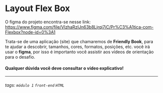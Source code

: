 # Layout Flex Box

O figma do projeto encontra-se nesse link:
https://www.figma.com/file/VlzhaRzIJn63b8Ljrqi7iC/Pr%C3%A1tica-com-Flexbox?node-id=0%3A1


Trata-se de uma aplicação (site) que chamaremos de **Friendly Book**, para te ajudar a descobrir, tamanhos, cores, formatos, posições, etc. você irá usar o **figma**, por isso é importanto você assistir aos vídeos de orientação para o desafio.


#### Qualquer dúvida você deve consultar o vídeo explicativo!

---


###### tags: `módulo 1` `front-end` `HTML`
